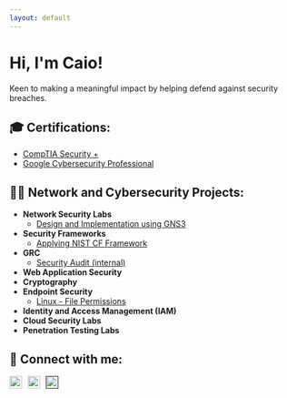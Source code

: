 ```yaml
---
layout: default
---
```


# Hi, I'm Caio!  

Keen to making a meaningful impact by helping defend against security breaches.

## 🎓 Certifications:

- [CompTIA Security +](https://www.credly.com/badges/a33f25c3-faa1-4d63-8b89-a76751bed636)
- [Google Cybersecurity Professional]()

## 👨‍💻 Network and Cybersecurity Projects:

- **Network Security Labs**
  - [Design and Implementation using GNS3](https://www.youtube.com/watch?v=gJICfH8BdH4&t=983s)  
- **Security Frameworks**
  - [Applying NIST CF Framework]()
- **GRC**
  - [Security Audit (internal)](https://caiofrnca.github.io/)
- **Web Application Security**
- **Cryptography**
- **Endpoint Security**
  - [Linux - File Permissions](./file_permissions.html)
- **Identity and Access Management (IAM)**
- **Cloud Security Labs**
- **Penetration Testing Labs**



## 🤳 Connect with me:
<div style="display: flex; align-items: center;">
  <a href="mailto:braga.caio@outlook.com">
    <img alt="CaioFranca | Email" width="22px" src="https://cdn.jsdelivr.net/npm/simple-icons@v3/icons/gmail.svg" style="margin-right: 10px;" />
  </a>
  <a href="https://linkedin.com/in/caiofranca">
    <img alt="CaioFranca | LinkedIn" width="22px" src="https://cdn.jsdelivr.net/npm/simple-icons@v3/icons/linkedin.svg" style="margin-right: 10px;" />
  </a>
  <a href="">
    <img alt="YourName | GitHub" width="22px" src="https://cdn.jsdelivr.net/npm/simple-icons@v3/icons/github.svg" />
  </a>
</div>
